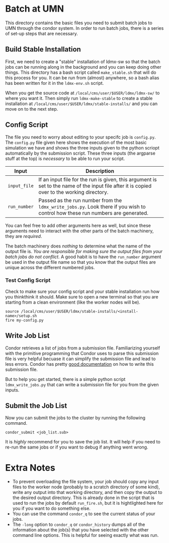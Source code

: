 # Batch at UMN
This directory contains the basic files you need to submit batch jobs to UMN through the condor system.
In order to run batch jobs, there is a series of set-up steps that are necessary.

## Build Stable Installation
First, we need to create a "stable" installation of ldmx-sw so that the batch jobs can be running along in the background and you can keep doing other things. This directory has a bash script called `make_stable.sh` that will do this process for you. It can be run from (almost) anywhere, so a bash alias has been written for it in the `ldmx-env.sh` script.

When you get the source code at `/local/cms/user/$USER/ldmx/ldmx-sw/` to where you want it. Then simply run `ldmx-make-stable` to create a stable installation at `/local/cms/user/$USER/ldmx/stable-installs/` and you can move on to the next step.

## Config Script

The file you need to worry about editing to your specifc job is `config.py`.
The `config.py` file given here shows the execution of the most basic simulation we have and shows the three inputs given to the python scriopt automatically by the submission script. These three inputs (the argparse stuff at the top) is _necessary_ to be able to run your script.

Input | Description
---|---
`input_file` | If an input file for the run is given, this argument is set to the name of the input file after it is copied over to the working directory.
`run_number` | Passed as the run number from the `ldmx_write_jobs.py`. Look there if you wish to control how these run numbers are generated.

You can feel free to add other arguments here as well, but since these arguments need to interact with the other parts of the batch machinery, they are _required_.

The batch machinery does *nothing* to determine what the name of the output file is. *You are responsible for making sure the output files from your batch jobs do not conflict.* A good habit is to have the `run_number` argument be used in the output file name so that you know that the output files are unique across the different numbered jobs.

### Test Config Script
Check to make sure your config script and your stable installation run how you thinkthink it should. Make sure to open a new terminal so that you are starting from a clean environment (like the worker nodes will be).
```
source /local/cms/user/$USER/ldmx/stable-installs/<install-name>/setup.sh
fire my-config.py
```

## Write Job List

Condor retrieves a list of jobs from a submission file. Familiarizing yourself with the primitive programming that Condor uses to parse this submission file is very helpful becuase it can simplify the submission file and lead to less errors. Condor has pretty [good documentation](https://htcondor.readthedocs.io/en/latest/users-manual/submitting-a-job.html#submitting-many-similar-jobs-with-one-queue-command) on how to write this submission file.

But to help you get started, there is a simple python script `ldmx_write_jobs.py` that can write a submission file for you from the given inputs.

## Submit the Job List

Now you can submit the jobs to the cluster by running the following command.
```
condor_submit <job_list.sub>
```
It is _highly_ recommend for you to save the job list. It will help if you need to re-run the same jobs or if you want to debug if anything went wrong.

# Extra Notes
- To prevent overloading the file system, your job should copy any input files to the worker node (probably to a scratch directory of some kind), write any output into that working directory, and then copy the output to the desired output directory. This is already done in the script that is used to run the jobs by default `run_fire.sh`, but it is hightlighted here for you if you want to do something else.
- You can use the command `condor_q` to see the current status of your jobs.
- The `-long` option to `condor_q` or `condor_history` dumps all of the information about the job(s) that you have selected with the other command line options. This is helpful for seeing exactly what was run.
